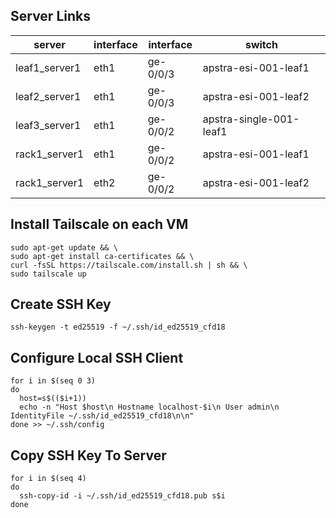 ## Server Links

| server        | interface | interface | switch                  |
|---------------|-----------|-----------|-------------------------|
| leaf1_server1 | eth1      | ge-0/0/3  | apstra-esi-001-leaf1    |
| leaf2_server1 | eth1      | ge-0/0/3  | apstra-esi-001-leaf2    |
| leaf3_server1 | eth1      | ge-0/0/2  | apstra-single-001-leaf1 |
| rack1_server1 | eth1      | ge-0/0/2  | apstra-esi-001-leaf1    |
| rack1_server1 | eth2      | ge-0/0/2  | apstra-esi-001-leaf2    |

## Install Tailscale on each VM
```shell
sudo apt-get update && \
sudo apt-get install ca-certificates && \
curl -fsSL https://tailscale.com/install.sh | sh && \
sudo tailscale up
```

## Create SSH Key
```shell
ssh-keygen -t ed25519 -f ~/.ssh/id_ed25519_cfd18
```

## Configure Local SSH Client
```shell
for i in $(seq 0 3)
do
  host=s$(($i+1))
  echo -n "Host $host\n Hostname localhost-$i\n User admin\n IdentityFile ~/.ssh/id_ed25519_cfd18\n\n"
done >> ~/.ssh/config
```

## Copy SSH Key To Server
```shell
for i in $(seq 4)
do
  ssh-copy-id -i ~/.ssh/id_ed25519_cfd18.pub s$i
done
```
